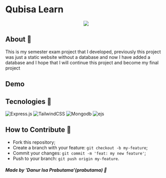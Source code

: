 <h1>Qubisa Learn</h1>

<p align="center">
<image src="/public/img/qubisa.jpg"/></br>
</p>

## About :memo:
This is my semester exam project that I developed, previously this project was just a static website without a database and now I have added a database and I hope that I will continue this project and become my final project

## Demo

## Tecnologies :rocket:
 ![Express.js](https://img.shields.io/badge/Express-%23000000.svg?style=for-the-badge&logo=express&logoColor=%234FC08D)
![TailwindCSS](https://img.shields.io/badge/tailwindcss-%2338B2AC.svg?style=for-the-badge&logo=tailwind-css&logoColor=white)
![Mongodb](https://img.shields.io/badge/mongodb-%23000000.svg?style=for-the-badge&logo=mongodb&logoColor=%234FC08D)
![ejs](https://img.shields.io/badge/ejs-%23000000.svg?style=for-the-badge&logo=ejs&logoColor=%234FC08D)
  


## How to Contribute 🤔

- Fork this repository;
- Create a branch with your feature: `git checkout -b my-feature`;
- Commit your changes: `git commit -m 'feat: my new feature'`;
- Push to your branch: `git push origin my-feature`.

##### Made by 'Danur Isa Prabutama'(prabutama) :wave:
